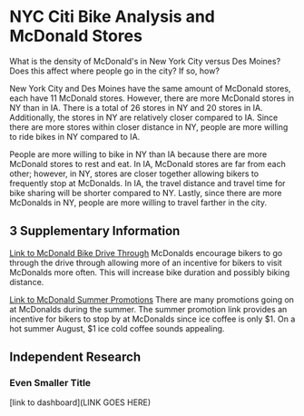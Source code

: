 # NYC Citi Bike Analysis and McDonald Stores
What is the density of McDonald's in New York City versus Des Moines? 
Does this affect where people go in the city? 
If so, how?

New York City and Des Moines have the same amount of McDonald stores, each have 11 McDonald stores. However, there are more McDonald stores in NY than in IA. There is a total of 26 stores in NY and 20 stores in IA. Additionally, the stores in NY are relatively closer compared to IA. Since there are more stores within closer distance in NY, people are more willing to ride bikes in NY compared to IA. 

People are more willing to bike in NY than IA because there are more McDonald stores to rest and eat. In IA, McDonald stores are far from each other; however, in NY, stores are closer together allowing bikers to frequently stop at McDonalds. In IA, the travel distance and travel time for bike sharing will be shorter compared to NY. Lastly, since there are more McDonalds in NY, people are more willing to travel farther in the city.

## 3 Supplementary Information
[Link to McDonald Bike Drive Through](https://www.foodandwine.com/news/mcdonald-s-wants-you-bike-through-drive-thru)
McDonalds encourage bikers to go through the drive through allowing more of an incentive for bikers to visit McDonalds more often. This will increase bike duration and possibly biking distance.

[Link to McDonald Summer Promotions](https://www.narcity.com/eat-drink/ca/mcdonalds-canada-summer-drink-days-2020-starts-on-june-29-and-iced-coffee-is-only-dollar1)
There are many promotions going on at McDonalds during the summer. The summer promotion link provides an incentive for bikers to stop by at McDonalds since ice coffee is only $1. On a hot summer August, $1 ice cold coffee sounds appealing.

## Independent Research



### Even Smaller Title
[link to dashboard](LINK GOES HERE)
